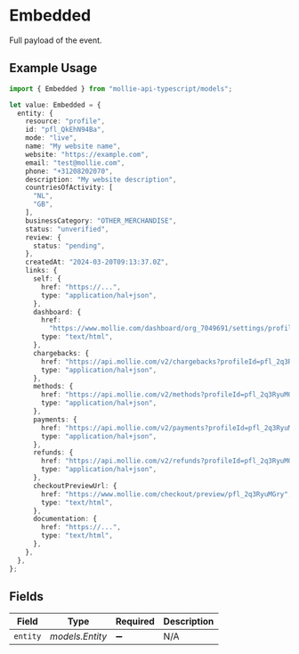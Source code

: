 # Embedded

Full payload of the event.

## Example Usage

```typescript
import { Embedded } from "mollie-api-typescript/models";

let value: Embedded = {
  entity: {
    resource: "profile",
    id: "pfl_QkEhN94Ba",
    mode: "live",
    name: "My website name",
    website: "https://example.com",
    email: "test@mollie.com",
    phone: "+31208202070",
    description: "My website description",
    countriesOfActivity: [
      "NL",
      "GB",
    ],
    businessCategory: "OTHER_MERCHANDISE",
    status: "unverified",
    review: {
      status: "pending",
    },
    createdAt: "2024-03-20T09:13:37.0Z",
    links: {
      self: {
        href: "https://...",
        type: "application/hal+json",
      },
      dashboard: {
        href:
          "https://www.mollie.com/dashboard/org_7049691/settings/profiles/pfl_2q3RyuMGry",
        type: "text/html",
      },
      chargebacks: {
        href: "https://api.mollie.com/v2/chargebacks?profileId=pfl_2q3RyuMGry",
        type: "application/hal+json",
      },
      methods: {
        href: "https://api.mollie.com/v2/methods?profileId=pfl_2q3RyuMGry",
        type: "application/hal+json",
      },
      payments: {
        href: "https://api.mollie.com/v2/payments?profileId=pfl_2q3RyuMGry",
        type: "application/hal+json",
      },
      refunds: {
        href: "https://api.mollie.com/v2/refunds?profileId=pfl_2q3RyuMGry",
        type: "application/hal+json",
      },
      checkoutPreviewUrl: {
        href: "https://www.mollie.com/checkout/preview/pfl_2q3RyuMGry",
        type: "text/html",
      },
      documentation: {
        href: "https://...",
        type: "text/html",
      },
    },
  },
};
```

## Fields

| Field              | Type               | Required           | Description        |
| ------------------ | ------------------ | ------------------ | ------------------ |
| `entity`           | *models.Entity*    | :heavy_minus_sign: | N/A                |